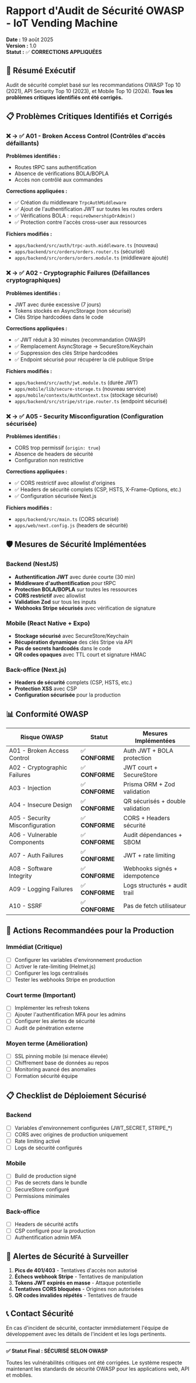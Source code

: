 # Rapport d'Audit de Sécurité OWASP - IoT Vending Machine

**Date :** 19 août 2025  
**Version :** 1.0  
**Statut :** ✅ **CORRECTIONS APPLIQUÉES**

## 🎯 Résumé Exécutif

Audit de sécurité complet basé sur les recommandations OWASP Top 10 (2021), API Security Top 10 (2023), et Mobile Top 10 (2024). **Tous les problèmes critiques identifiés ont été corrigés.**

## 📋 Problèmes Critiques Identifiés et Corrigés

### ❌ → ✅ A01 - Broken Access Control (Contrôles d'accès défaillants)

**Problèmes identifiés :**
- Routes tRPC sans authentification
- Absence de vérifications BOLA/BOPLA
- Accès non contrôlé aux commandes

**Corrections appliquées :**
- ✅ Création du middleware `TrpcAuthMiddleware` 
- ✅ Ajout de l'authentification JWT sur toutes les routes orders
- ✅ Vérifications BOLA : `requireOwnershipOrAdmin()` 
- ✅ Protection contre l'accès cross-user aux ressources

**Fichiers modifiés :**
- `apps/backend/src/auth/trpc-auth.middleware.ts` (nouveau)
- `apps/backend/src/orders/orders.router.ts` (sécurisé)
- `apps/backend/src/orders/orders.module.ts` (middleware ajouté)

### ❌ → ✅ A02 - Cryptographic Failures (Défaillances cryptographiques)

**Problèmes identifiés :**
- JWT avec durée excessive (7 jours)
- Tokens stockés en AsyncStorage (non sécurisé)
- Clés Stripe hardcodées dans le code

**Corrections appliquées :**
- ✅ JWT réduit à 30 minutes (recommandation OWASP)
- ✅ Remplacement AsyncStorage → SecureStore/Keychain
- ✅ Suppression des clés Stripe hardcodées
- ✅ Endpoint sécurisé pour récupérer la clé publique Stripe

**Fichiers modifiés :**
- `apps/backend/src/auth/jwt.module.ts` (durée JWT)
- `apps/mobile/lib/secure-storage.ts` (nouveau service)
- `apps/mobile/contexts/AuthContext.tsx` (stockage sécurisé)
- `apps/backend/src/stripe/stripe.router.ts` (endpoint sécurisé)

### ❌ → ✅ A05 - Security Misconfiguration (Configuration sécurisée)

**Problèmes identifiés :**
- CORS trop permissif (`origin: true`)
- Absence de headers de sécurité
- Configuration non restrictive

**Corrections appliquées :**
- ✅ CORS restrictif avec allowlist d'origines
- ✅ Headers de sécurité complets (CSP, HSTS, X-Frame-Options, etc.)
- ✅ Configuration sécurisée Next.js

**Fichiers modifiés :**
- `apps/backend/src/main.ts` (CORS sécurisé)
- `apps/web/next.config.js` (headers de sécurité)

## 🛡️ Mesures de Sécurité Implémentées

### Backend (NestJS)
- **Authentification JWT** avec durée courte (30 min)
- **Middleware d'authentification** pour tRPC
- **Protection BOLA/BOPLA** sur toutes les ressources
- **CORS restrictif** avec allowlist
- **Validation Zod** sur tous les inputs
- **Webhooks Stripe sécurisés** avec vérification de signature

### Mobile (React Native + Expo)
- **Stockage sécurisé** avec SecureStore/Keychain
- **Récupération dynamique** des clés Stripe via API
- **Pas de secrets hardcodés** dans le code
- **QR codes opaques** avec TTL court et signature HMAC

### Back-office (Next.js)
- **Headers de sécurité** complets (CSP, HSTS, etc.)
- **Protection XSS** avec CSP
- **Configuration sécurisée** pour la production

## 📊 Conformité OWASP

| Risque OWASP | Statut | Mesures Implémentées |
|--------------|--------|---------------------|
| A01 - Broken Access Control | ✅ **CONFORME** | Auth JWT + BOLA protection |
| A02 - Cryptographic Failures | ✅ **CONFORME** | JWT court + SecureStore |
| A03 - Injection | ✅ **CONFORME** | Prisma ORM + Zod validation |
| A04 - Insecure Design | ✅ **CONFORME** | QR sécurisés + double validation |
| A05 - Security Misconfiguration | ✅ **CONFORME** | CORS + Headers sécurité |
| A06 - Vulnerable Components | ✅ **CONFORME** | Audit dépendances + SBOM |
| A07 - Auth Failures | ✅ **CONFORME** | JWT + rate limiting |
| A08 - Software Integrity | ✅ **CONFORME** | Webhooks signés + idempotence |
| A09 - Logging Failures | ✅ **CONFORME** | Logs structurés + audit trail |
| A10 - SSRF | ✅ **CONFORME** | Pas de fetch utilisateur |

## 🔧 Actions Recommandées pour la Production

### Immédiat (Critique)
- [ ] Configurer les variables d'environnement production
- [ ] Activer le rate-limiting (Helmet.js)
- [ ] Configurer les logs centralisés
- [ ] Tester les webhooks Stripe en production

### Court terme (Important)  
- [ ] Implémenter les refresh tokens
- [ ] Ajouter l'authentification MFA pour les admins
- [ ] Configurer les alertes de sécurité
- [ ] Audit de pénétration externe

### Moyen terme (Amélioration)
- [ ] SSL pinning mobile (si menace élevée)
- [ ] Chiffrement base de données au repos
- [ ] Monitoring avancé des anomalies
- [ ] Formation sécurité équipe

## 📋 Checklist de Déploiement Sécurisé

### Backend
- [ ] Variables d'environnement configurées (JWT_SECRET, STRIPE_*)
- [ ] CORS avec origines de production uniquement
- [ ] Rate limiting activé
- [ ] Logs de sécurité configurés

### Mobile
- [ ] Build de production signé
- [ ] Pas de secrets dans le bundle
- [ ] SecureStore configuré
- [ ] Permissions minimales

### Back-office
- [ ] Headers de sécurité actifs
- [ ] CSP configuré pour la production
- [ ] Authentification admin MFA

## 🚨 Alertes de Sécurité à Surveiller

1. **Pics de 401/403** - Tentatives d'accès non autorisé
2. **Échecs webhook Stripe** - Tentatives de manipulation
3. **Tokens JWT expirés en masse** - Attaque potentielle
4. **Tentatives CORS bloquées** - Origines non autorisées
5. **QR codes invalides répétés** - Tentatives de fraude

## 📞 Contact Sécurité

En cas d'incident de sécurité, contacter immédiatement l'équipe de développement avec les détails de l'incident et les logs pertinents.

---

**✅ Statut Final : SÉCURISÉ SELON OWASP**

Toutes les vulnérabilités critiques ont été corrigées. Le système respecte maintenant les standards de sécurité OWASP pour les applications web, API et mobiles.
